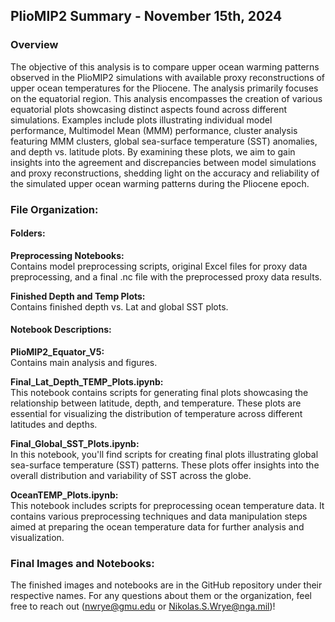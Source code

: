 ## PlioMIP2 Summary - November 15th, 2024

### Overview
The objective of this analysis is to compare upper ocean warming patterns observed in the PlioMIP2 simulations with available proxy reconstructions of upper ocean temperatures for the Pliocene. The analysis primarily focuses on the equatorial region.
This analysis encompasses the creation of various equatorial plots showcasing distinct aspects found across different simulations. Examples include plots illustrating individual model performance, Multimodel Mean (MMM) performance, cluster analysis featuring MMM clusters, global sea-surface temperature (SST) anomalies, and depth vs. latitude plots. 
By examining these plots, we aim to gain insights into the agreement and discrepancies between model simulations and proxy reconstructions, shedding light on the accuracy and reliability of the simulated upper ocean warming patterns during the Pliocene epoch.

### File Organization:

#### Folders:

**Preprocessing Notebooks:**  
Contains model preprocessing scripts, original Excel files for proxy data preprocessing, and a final .nc file with the preprocessed proxy data results.

**Finished Depth and Temp Plots:**   
Contains finished depth vs. Lat and global SST plots.

#### Notebook Descriptions:

**PlioMIP2_Equator_V5:**  
Contains main analysis and figures.

**Final_Lat_Depth_TEMP_Plots.ipynb:**  
This notebook contains scripts for generating final plots showcasing the relationship between latitude, depth, and temperature. These plots are essential for visualizing the distribution of temperature across different latitudes and depths.

**Final_Global_SST_Plots.ipynb:**  
In this notebook, you'll find scripts for creating final plots illustrating global sea-surface temperature (SST) patterns. These plots offer insights into the overall distribution and variability of SST across the globe.

**OceanTEMP_Plots.ipynb:**  
This notebook includes scripts for preprocessing ocean temperature data. It contains various preprocessing techniques and data manipulation steps aimed at preparing the ocean temperature data for further analysis and visualization.

### Final Images and Notebooks:

The finished images and notebooks are in the GitHub repository under their respective names. For any questions about them or the organization, feel free to reach out (nwrye@gmu.edu or Nikolas.S.Wrye@nga.mil)!
